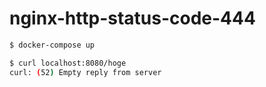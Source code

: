 # nginx-http-status-code-444

```bash
$ docker-compose up
```

```bash
$ curl localhost:8080/hoge
curl: (52) Empty reply from server
```
